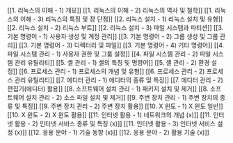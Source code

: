 [[1. 리눅스의 이해 - 1) 개요]]
[[1. 리눅스의 이해 - 2) 리눅스의 역사 및 철학]]
[[1. 리눅스의 이해 - 3) 리눅스의 특징 및 장 단점]]
[[2. 리눅스 설치 - 1) 리눅스 설치 및 유형]]
[[2. 리눅스 설치 - 2) 리눅스 부트]]
[[2. 리눅스 설치 - 3) 파일 시스템과 파티션]]
[[3. 기본 명령어 - 1) 사용자 생성 및 계정 관리]]
[[3. 기본 명령어 - 2) 그룹 생성 및 그룹 관리]]
[[3. 기본 명령어 - 3) 디렉터리 및 파일]]
[[3. 기본 명령어 - 4) 기타 명령어]]
[[4. 파일 시스템 관리 - 1) 사용자 권한 및 그룹 설정]]
[[4. 파일 시스템 관리 - 2) 파일 시스템 관리 유틸리티]]
[[5. 셸 관리 - 1) 셸의 특징 및 명령어]]
[[5. 셸 관리 - 2) 환경 설정]]
[[6. 프로세스 관리 - 1) 프로세스의 개념 및 유형]]
[[6. 프로세스 관리 - 2) 프로세스 관리 유틸리티]]
[[7. 에디터 관리 - 1) 에디터의 종류 및 특징]]
[[7. 에디터 관리 - 2) 편집기(에디터) 활용]]
[[8. 소프트웨어 설치 관리 - 1) 패키지 설치 및 제거]]
[[8. 소프트웨어 설치 관리 - 2) 소스 파일 설치 및 제거]]
[[9. 주변 장치 관리 - 1) 주변 장치의 종류 및 특징]]
[[9. 주변 장치 관리 - 2) 주변 장치 활용]]
[[10. X 윈도 - 1) X 윈도 일반]]
[[10. X 윈도 - 2) X 윈도 활용]]
[[11. 인터넷 활용 - 1) 네트워크의 개념 (x)]]
[[11. 인터넷 활용 - 2) 인터넷 서비스 종류 및 특징 (x)]]
[[11. 인터넷 활용 - 3) 인터넷 서비스 설정 (x)]]
[[12. 응용 분야 - 1) 기술 동향 (x)]]
[[12. 응용 분야 - 2) 활용 기술 (x)]]
